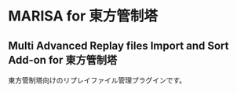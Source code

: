 # MARISA for 東方管制塔
## Multi Advanced Replay files Import and Sort Add-on for 東方管制塔
東方管制塔向けのリプレイファイル管理プラグインです。
